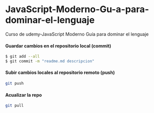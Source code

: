 # JavaScript-Moderno-Gu-a-para-dominar-el-lenguaje
Curso de udemy-JavaScript Moderno Guía para dominar el lenguaje


#### Guardar cambios en el repositorio local (commit)
```bash
$ git add --all
$ git commit -m "readme.md descripcion"
```

#### Subir cambios locales al repositorio remoto (push)
```bash
git push
```


#### Acualizar la repo
```bash
git pull
```
